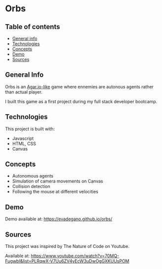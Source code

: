 # Orbs
## Table of contents
* [General info](#general-info)
* [Technologies](#technologies)
* [Concepts](#concepts)
* [Demo](#demo)
* [Sources](#sources)

## General Info
Orbs is an [Agar.io-like](https://www.agar.io/) game where ennemies are autonous agents rather than actual player.

I built this game as a first project during my full stack developer bootcamp.

## Technologies
This project is built with:
* Javascript
* HTML, CSS
* Canvas

## Concepts
* Autonomous agents
* Simulation of camera movements on Canvas
* Collision detection
* Following the mouse at different velocities

## Demo
Demo available at: https://evadegano.github.io/orbs/

## Sources
This project was inspired by The Nature of Code on Youtube.

Available at: https://www.youtube.com/watch?v=70MQ-FugwbI&list=PLRqwX-V7Uu6ZV4yEcW3uDwOgGXKUUsPOM
